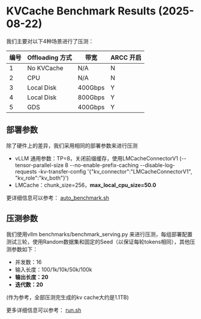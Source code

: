 # KVCache Benchmark Results (2025-08-22)

我们主要对以下4种场景进行了压测：

| 编号| Offloading 方式 |  带宽  |     ARCC 开启     |
| --- | ----------- | ----- | -------------------- |
| 1  |   No KVCache |  N/A          |       N      |
| 2  |   CPU        |  N/A          |       N      |
| 3  |   Local Disk |  400Gbps      |       Y      |
| 4  |   Local Disk |  800Gbps      |       Y      |
| 5  |   GDS        |  400Gbps      |       Y      |

## 部署参数

除了硬件上的差异，我们采用相同的部署参数来进行压测

- vLLM 通用参数：TP=8，关闭前缀缓存，使用LMCacheConnectorV1 (--tensor-parallel-size 8 --no-enable-prefix-caching --disable-log-requests -kv-transfer-config '{\"kv_connector\":\"LMCacheConnectorV1\", \"kv_role\":\"kv_both\"}')
- LMCache：chunk_size=256，**max_local_cpu_size=50.0**

更详细信息可以参考： [auto_benchmark.sh](../tools/auto_benchmark.sh)

## 压测参数

我们使用vllm benchmarks/benchmark_serving.py 来进行压测，每组部署配置测试三轮，使用Random数据集和固定的Seed（以保证每轮tokens相同），其他压测参数如下：

- 并发数：16
- 输入长度：100/1k/10k/50k/100k
- **输出长度：20**
- **迭代数：20**

(作为参考，全部压测完生成的kv cache大约是1.1TB)

更多详细信息可以参考： [run.sh](../tools/run.sh)
